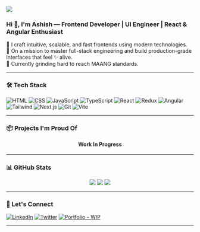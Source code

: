 <img src="https://capsule-render.vercel.app/api?type=waving&color=gradient&height=200&section=header&text=Ashish%20Kumar%20Mohan&fontSize=35&fontAlign=50&animation=fadeIn" />

### Hi 👋, I'm Ashish — Frontend Developer | UI Engineer | React & Angular Enthusiast

🔨 I craft intuitive, scalable, and fast frontends using modern technologies.  
🎯 On a mission to master full-stack engineering and build production-grade interfaces that feel ✨ alive.  
🚀 Currently grinding hard to reach MAANG standards.

---

### 🛠 Tech Stack  
![HTML](https://img.shields.io/badge/-HTML5-E34F26?style=flat&logo=html5&logoColor=white)
![CSS](https://img.shields.io/badge/-CSS3-1572B6?style=flat&logo=css3)
![JavaScript](https://img.shields.io/badge/-JavaScript-F7DF1E?style=flat&logo=javascript&logoColor=black)
![TypeScript](https://img.shields.io/badge/-TypeScript-3178C6?style=flat&logo=typescript&logoColor=white)
![React](https://img.shields.io/badge/-React-61DAFB?style=flat&logo=react&logoColor=black)
![Redux](https://img.shields.io/badge/-Redux-764ABC?style=flat&logo=redux&logoColor=white)
![Angular](https://img.shields.io/badge/-Angular-DD0031?style=flat&logo=angular&logoColor=white)
![Tailwind](https://img.shields.io/badge/-Tailwind-06B6D4?style=flat&logo=tailwindcss)
![Next.js](https://img.shields.io/badge/-Next.js-000?style=flat&logo=nextdotjs)
![Git](https://img.shields.io/badge/-Git-F05032?style=flat&logo=git)
![Vite](https://img.shields.io/badge/-Vite-646CFF?style=flat&logo=vite&logoColor=white)

---

### 📦 Projects I'm Proud Of

<h4 align="center"> Work In Progress </h4> 

---

### 📊 GitHub Stats

<p align="center">
  <img src="https://github-readme-stats.vercel.app/api?username=AshishKumarMohan&show_icons=true&theme=radical" />
  <img src="https://github-readme-streak-stats.herokuapp.com?user=AshishKumarMohan&theme=radical" />
  <img src="https://github-readme-stats.vercel.app/api/top-langs/?username=AshishKumarMohan&layout=compact&theme=radical" />
</p>

---

### 🔗 Let's Connect

[![LinkedIn](https://img.shields.io/badge/-LinkedIn-blue?style=flat&logo=linkedin)](https://linkedin.com/in/ashishkumarmohan)
[![Twitter](https://img.shields.io/badge/-Twitter-1DA1F2?style=flat&logo=twitter&logoColor=white)](https://twitter.com/ashishkumar_m5)
[![Portfolio - WIP ](https://img.shields.io/badge/-Portfolio-000?style=flat&logo=vercel&logoColor=white)]()

---

